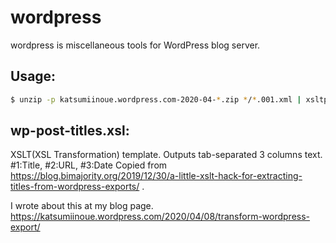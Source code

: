 # wordpress

wordpress is miscellaneous tools for WordPress blog server.

## Usage:

```bash
$ unzip -p katsumiinoue.wordpress.com-2020-04-*.zip */*.001.xml | xsltproc wp-post-titles.xsl -
```

## wp-post-titles.xsl:

XSLT(XSL Transformation) template. Outputs tab-separated 3 columns text. #1:Title, #2:URL, #3:Date
Copied from https://blog.bimajority.org/2019/12/30/a-little-xslt-hack-for-extracting-titles-from-wordpress-exports/ .

I wrote about this at my blog page. https://katsumiinoue.wordpress.com/2020/04/08/transform-wordpress-export/
